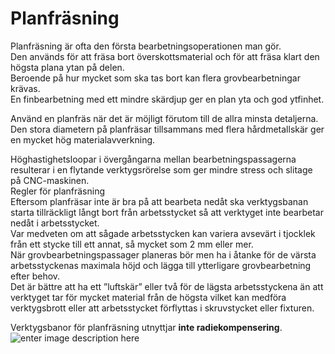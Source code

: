 
# Planfräsning

Planfräsning är ofta den första bearbetningsoperationen man gör.  
Den används för att fräsa bort överskottsmaterial och för att fräsa klart den högsta plana ytan på delen.  
Beroende på hur mycket som ska tas bort kan flera grovbearbetningar krävas.  
En finbearbetning med ett mindre skärdjup ger en plan yta och god ytfinhet.

Använd en planfräs när det är möjligt förutom till de allra minsta detaljerna. Den stora diametern på planfräsar tillsammans med flera hårdmetallskär ger en mycket hög materialavverkning.

Höghastighetsloopar i övergångarna mellan bearbetningspassagerna resulterar i en flytande verktygsrörelse som ger mindre stress och slitage på CNC-maskinen.  
Regler för planfräsning  
Eftersom planfräsar inte är bra på att bearbeta nedåt ska verktygsbanan starta tillräckligt långt bort från arbetsstycket så att verktyget inte bearbetar nedåt i arbetsstycket.  
Var medveten om att sågade arbetsstycken kan variera avsevärt i tjocklek från ett stycke till ett annat, så mycket som 2 mm eller mer.  
När grovbearbetningspassager planeras bör men ha i åtanke för de värsta arbetsstyckenas maximala höjd och lägga till ytterligare grovbearbetning efter behov.  
Det är bättre att ha ett ”luftskär” eller två för de lägsta arbetsstyckena än att verktyget tar för mycket material från de högsta vilket kan medföra verktygsbrott eller att arbetsstycket förflyttas i skruvstycket eller fixturen.  


Verktygsbanor för planfräsning utnyttjar **inte radiekompensering**.  
![enter image description here](https://lernia.itslearning.com/data/1821/C33240/Fr%C3%A4s/04-09-2014-1672963340.png)

